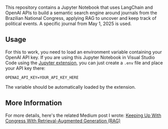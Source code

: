 This repository contains a Jupyter Notebook that uses LangChain and OpenAI APIs to build a semantic search engine around journals from the Brazilian National Congress, applying RAG to uncover and keep track of political events. A specific journal from May 1, 2025 is used.

## Usage

For this to work, you need to load an environment variable containing your OpenAI API key. If you are using this Jupyter Notebook in Visual Studio Code using the [Jupyter extension](https://marketplace.visualstudio.com/items?itemName=ms-toolsai.jupyter), you can just create a `.env` file and place your API key there:

```
OPENAI_API_KEY=YOUR_API_KEY_HERE
```

The variable should be automatically loaded by the extension.

## More Information

For more details, here's the related Medium post I wrote: [Keeping Up With Congress With Retrieval-Augmented Generation (RAG)](https://medium.com/@mateusriff/keeping-up-with-congress-with-retrieval-augmented-generation-rag-513387fa45b9)